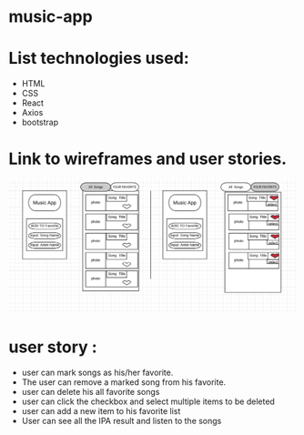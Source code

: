# music-app

# List technologies used: 
* HTML 
* CSS 
* React  
* Axios 
* bootstrap

# Link to wireframes and user stories.
![wireframe](src\MAP.PNG)



# user story :
* user can mark songs as his/her favorite. 
* The user can remove a marked song from his favorite.
* user can delete his all favorite songs 
* user can click the checkbox and select multiple items to be deleted 
* user can add a new item to his favorite list 
* User can see all the IPA result and listen to the songs